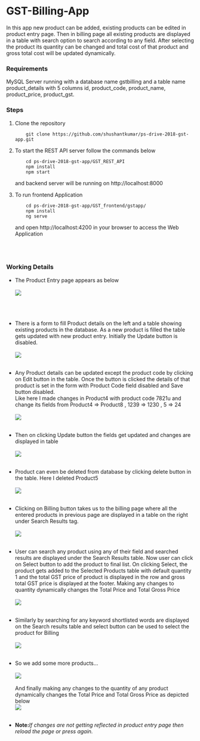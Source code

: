 # GST-Billing-App

In this app new product can be added, existing products can be edited in product entry page. Then in billing page all existing products are displayed in a table with search option to search according to any field. After selecting the product its quantity can be changed and total cost of that product and gross total cost will be updated dynamically.<br>

### Requirements
MySQL Server running with a database name gstbilling and a table name product_details with 5 columns id<PK>, product_code<Unique>, product_name, product_price, product_gst.<br>  

### Steps

1. Clone the repository


    ```
        git clone https://github.com/shushantkumar/ps-drive-2018-gst-app.git
    ```
2. To start the REST API server follow the commands below  
    
    ```
        cd ps-drive-2018-gst-app/GST_REST_API
        npm install
        npm start
    ```       
   and backend server will be running on http://localhost:8000 

3. To run frontend Application 

    ```
        cd ps-drive-2018-gst-app/GST_frontend/gstapp/
        npm install
        ng serve
    ``` 
   and open http://localhost:4200 in your browser to access the Web Application  
<br>
<br>

### Working Details
* The Product Entry page appears as below <br><br>
![](./readme_pics/pic1.png)
<br>
<br>

* There is a form to fill Product details on the left and a table showing existing products in the database. As a new product is filled the table gets updated with new product entry.
Initially the Update button is disabled. <br><br>
![](./readme_pics/pic2.png)
<br><br>
* Any Product details can be updated except the product code by clicking on Edit button in the table. Once the button is clicked the details of that product is set in the form with Product Code field disabled and Save button disabled.<br>
Like here I made changes in Product4 with product code 7821u and change its fields from Product4 => Product8 , 1239 => 1230 , 5 => 24 <br><br>
![](./readme_pics/pic3.png)
<br><br>
* Then on clicking Update button the fields get updated and changes are displayed in table <br><br>
![](./readme_pics/pic4.png)
<br><br>
* Product can even be deleted from database by clicking delete button in the table. Here I deleted Product5<br><br>
![](./readme_pics/pic5.png)
<br><br>
* Clicking on Billing button takes us to the billing page where all the entered products in previous page are displayed in a table on the right under Search Results tag.<br><br>
![](./readme_pics/pic6.png)
<br><br>
* User can search any product using any of their field and searched results are displayed under the Search Results table. Now user can click on Select button to add the product to final list. On clicking Select, the product gets added to the Selected Products table with default quantity 1 and the total GST price of product is displayed in the row and gross total GST price is displayed at the footer. Making any changes to quantity dynamically changes the Total Price and Total Gross Price  <br><br>
![](./readme_pics/pic7.png)
<br><br>
* Similarly by searching for any keyword shortlisted words are displayed on the Search results table and select button can be used to select the product for Billing<br><br>
![](./readme_pics/pic8.png)
<br><br>
* So we add some more products...<br><br>
![](./readme_pics/pic9.png)
<br><br>
And finally making any changes to the quantity of any product dynamically changes the Total Price and Total Gross Price as depicted below<br>
![](./readme_pics/pic10.png)<br><br>

* <b>Note:</b><i>If changes are not getting reflected in product entry page then reload the page or press again.</i>


